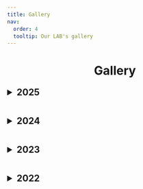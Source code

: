 ```yaml
---
title: Gallery
nav:
  order: 4
  tooltip: Our LAB's gallery
---
```


<div style="text-align:center;">
  <h1><b>Gallery</b></h1>
</div>

<details>
  <summary style="font-size:1.5em; font-weight:bold; margin:1em 0;">2025</summary>
  <div style="display:flex; gap:1em; margin-top:1em;">
    <div style="text-align:center;">
      <img src="/images/gallery/conference1.jpg" alt="22추계전기화학회 참석" style="width:180px; height:180px; object-fit:cover; border-radius:8px;">
      <div>22추계전기화학회 참석</div>
    </div>
    <div style="text-align:center;">
      <img src="/images/gallery/conference2.jpg" alt="22춘계전기화학회 참석" style="width:180px; height:180px; object-fit:cover; border-radius:8px;">
      <div>22춘계전기화학회 참석</div>
    </div>
  </div>
</details>

<details>
  <summary style="font-size:1.5em; font-weight:bold; margin:1em 0;">2024</summary>
  <div style="display:flex; gap:1em; margin-top:1em;">
    <div style="text-align:center;">
      <img src="/images/gallery/workshop1.jpg" alt="워크샵1" style="width:180px; height:180px; object-fit:cover; border-radius:8px;">
      <div>워크샵1</div>
    </div>
    <div style="text-align:center;">
      <img src="/images/gallery/workshop2.jpg" alt="워크샵2" style="width:180px; height:180px; object-fit:cover; border-radius:8px;">
      <div>워크샵2</div>
    </div>
  </div>
</details>

<details>
  <summary style="font-size:1.5em; font-weight:bold; margin:1em 0;">2023</summary>
  <div style="display:flex; gap:1em; margin-top:1em;">
    <div style="text-align:center;">
      <img src="/images/gallery/worksh1.jpg" alt="워크샵1" style="width:180px; height:180px; object-fit:cover; border-radius:8px;">
      <div>워크샵1</div>
    </div>
    <div style="text-align:center;">
      <img src="/images/gallery/worksh2.jpg" alt="워크샵2" style="width:180px; height:180px; object-fit:cover; border-radius:8px;">
      <div>워크샵2</div>
    </div>
  </div>
</details>

<details>
  <summary style="font-size:1.5em; font-weight:bold; margin:1em 0;">2022</summary>
  <div style="display:flex; gap:1em; margin-top:1em;">
    <div style="text-align:center;">
      <img src="/images/gallery/22 추계.jpg" alt="22추계전기화학회 참석" style="width:180px; height:180px; object-fit:cover; border-radius:8px;">
      <div>22추계전기화학회 참석</div>
    </div>
    <div style="text-align:center;">
      <img src="/images/gallery/22 춘계.jpg" alt="22춘계전기화학회 참석" style="width:180px; height:180px; object-fit:cover; border-radius:8px;">
      <div>22춘계전기화학회 참석</div>
    </div>
  </div>
</details>
